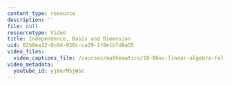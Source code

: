 ```yaml
---
content_type: resource
description: ''
file: null
resourcetype: Video
title: Independence, Basis and Dimension
uid: 82b0ea12-0c0d-050c-ca29-2f8e1b7d8a55
video_files:
  video_captions_file: /courses/mathematics/18-06sc-linear-algebra-fall-2011/resource-index/independence-basis-and-dimension/yjBerM5jWsc.vtt
video_metadata:
  youtube_id: yjBerM5jWsc
---
```

